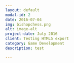 ```yaml
---
layout: default
modal-id: 2
date: 2016-07-04
img: bishopchess.png
alt: image-alt
project-date: July 2016
client: Testing HTML5 export
category: Game Development
description: test

---
```

